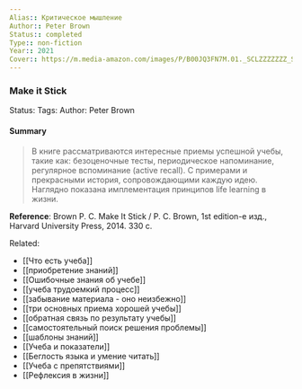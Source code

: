 ```yaml
---
Alias:: Критическое мышление
Author:: Peter Brown
Status:: completed
Type:: non-fiction
Year:: 2021
Cover:: https://m.media-amazon.com/images/P/B00JQ3FN7M.01._SCLZZZZZZZ_SX500_.jpg
---
```

### Make it Stick
Status: 
Tags: 
Author: Peter Brown

#### Summary
> В книге рассматриваются интересные приемы успешной учебы, такие как: безоценочные тесты, периодическое напоминание, регулярное вспоминание (active recall). С примерами и прекрасными история, сопровождающими каждую идею. Наглядно показана имплементация принципов life learning в жизни. 

**Reference**: Brown P. C. Make It Stick / P. C. Brown, 1st edition-е изд., Harvard University Press, 2014. 330 c.

Related: 
- [[Что есть учеба]]
- [[приобретение знаний]]
- [[Ошибочные знания об учебе]]
- [[учеба трудоемкий процесс]]
- [[забывание материала - оно неизбежно]]
- [[три основных приема хорошей учебы]]
- [[обратная связь по результату учебы]]
- [[самостоятельный поиск решения проблемы]]
- [[шаблоны знаний]]
- [[Учеба и показатели]]
- [[Беглость языка и умение читать]]
- [[Учеба с препятствиями]]
- [[Рефлексия в жизни]]